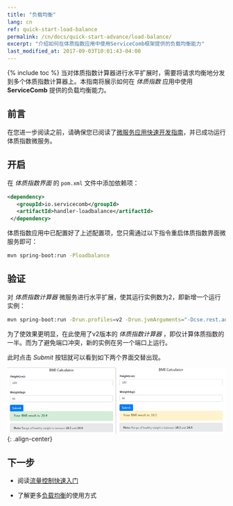 ```yaml
---
title: "负载均衡"
lang: cn
ref: quick-start-load-balance
permalink: /cn/docs/quick-start-advance/load-balance/
excerpt: "介绍如何在体质指数应用中使用ServiceComb框架提供的负载均衡能力"
last_modified_at: 2017-09-03T10:01:43-04:00
---
```


{% include toc %}
当对体质指数计算器进行水平扩展时，需要将请求均衡地分发到多个体质指数计算器上。本指南将展示如何在 *体质指数* 应用中使用 **ServiceComb** 提供的负载均衡能力。

## 前言

在您进一步阅读之前，请确保您已阅读了[微服务应用快速开发指南](/cn/docs/quick-start-bmi/)，并已成功运行体质指数微服务。

## 开启

在 *体质指数界面* 的 `pom.xml` 文件中添加依赖项：

   ```xml
   <dependency>
      <groupId>io.servicecomb</groupId>
      <artifactId>handler-loadbalance</artifactId>
    </dependency>
   ```

体质指数应用中已配置好了上述配置项，您只需通过以下指令重启体质指数界面微服务即可：

```bash
mvn spring-boot:run -Ploadbalance
```

## 验证

对 *体质指数计算器* 微服务进行水平扩展，使其运行实例数为2，即新增一个运行实例：

```bash
mvn spring-boot:run -Drun.profiles=v2 -Drun.jvmArguments="-Dcse.rest.address=0.0.0.0:7778"
```

为了使效果更明显，在此使用了v2版本的 *体质指数计算器* ，即仅计算体质指数的一半。而为了避免端口冲突，新的实例在另一个端口上运行。

此时点击 *Submit* 按钮就可以看到如下两个界面交替出现。

![负载均衡效果](/assets/images/load-balance-result.png){: .align-center}

## 下一步

* 阅读[流量控制快速入门](/cn/docs/quick-start-advance/flow-control/)

* 了解更多[负载均衡](/cn/users/load-balance/)的使用方式
